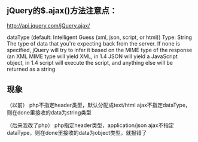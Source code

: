 ## jQuery的$.ajax()方法注意点：
<http://api.jquery.com/jQuery.ajax/>

dataType (default: Intelligent Guess (xml, json, script, or html))
Type: String
The type of data that you're expecting back from the server. If none is specified, jQuery will try to infer it based on the MIME type of the response (an XML MIME type will yield XML, in 1.4 JSON will yield a JavaScript object, in 1.4 script will execute the script, and anything else will be returned as a string

## 现象
（以前）
php不指定header类型，默认分配成text/html
ajax不指定dataType，则在done里接收的data为string类型

（后来我改了php）
php指定header类型，application/json
ajax不指定dataType，则在done里接收的data为object类型，就报错了